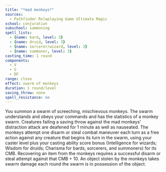 ```yaml
---
title: "*mad monkeys*"
sources:
  - Pathfinder Roleplaying Game Ultimate Magic
school: conjuration
subschool: summoning
spell_lists:
  - {name: bard, level: 3}
  - {name: druid, level: 3}
  - {name: sorcerer/wizard, level: 3}
  - {name: summoner, level: 3}
casting_time: 1 round
components:
  - V
  - S
  - DF
range: close
effect: swarm of monkeys
duration: 1 round/level
saving_throw: none
spell_resistance: no
---
```


You summon a swarm of screeching, mischievous monkeys. The swarm understands and obeys your commands and has the statistics of a monkey swarm. Creatures failing a saving throw against the mad monkeys' distraction attack are deafened for 1 minute as well as nauseated. The monkeys attempt one disarm or steal combat maneuver each turn as a free action against any creature that begins its turn in the swarm, using your caster level plus your casting ability score bonus (Intelligence for wizards; Wisdom for druids; Charisma for bards, sorcerers, and summoners) for its CMB. Recovering an item from the monkeys requires a successful disarm or steal attempt against that CMB + 10. An object stolen by the monkeys takes swarm damage each round the swarm is in possession of the object.

